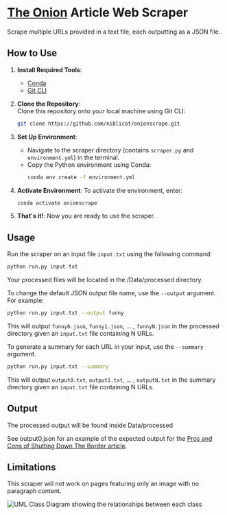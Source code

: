 # [The Onion](https://www.theonion.com) Article Web Scraper

Scrape multiple URLs provided in a text file, each outputting as a JSON file.

## How to Use

1. **Install Required Tools**:
   - [Conda](https://docs.conda.io/en/latest/)
   - [Git CLI](https://cli.github.com/)

2. **Clone the Repository**:  
   Clone this repository onto your local machine using Git CLI:
   ```bash
   git clone https://github.com/niblicat/onionscrape.git
   ```

3. **Set Up Environment**:
   - Navigate to the scraper directory (contains `scraper.py` and `environment.yml`) in the terminal.
   - Copy the Python environment using Conda:
     ```bash
     conda env create -f environment.yml
     ```

4. **Activate Environment**:
   To activate the environment, enter:
   ```bash
   conda activate onionscrape
   ```

5. **That's it!**:
   Now you are ready to use the scraper.

## Usage

Run the scraper on an input file `input.txt` using the following command:
```bash
python run.py input.txt
```

Your processed files will be located in the /Data/processed directory.

To change the default JSON output file name, use the `--output` argument. For example:
```bash
python run.py input.txt --output funny
```
This will output `funny0.json`, `funny1.json`, ... , `funnyN.json` in the processed directory given an `input.txt` file containing N URLs.

To generate a summary for each URL in your input, use the `--summary` argument.
```bash
python run.py input.txt --summary
```
This will output `output0.txt`, `output1.txt`, ... , `outputN.txt` in the summary directory given an `input.txt` file containing N URLs.

## Output

The processed output will be found inside Data/processed

See output0.json for an example of the expected output for the [Pros and Cons of Shutting Down The Border article](https://www.theonion.com/pros-and-cons-of-shutting-down-the-border-1851235755).

## Limitations

This scraper will not work on pages featuring only an image with no paragraph content.

![UML Class Diagram showing the relationships between each class](ScrapeUML.png)